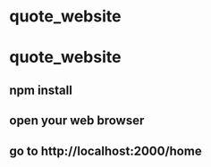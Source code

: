 # quote_website
# quote_website
## npm install
## open your web browser
## go to http://localhost:2000/home

